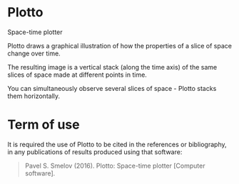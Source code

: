# Plotto

Space-time plotter

Plotto draws a graphical illustration of how the properties of a slice of space change over time.

The resulting image is a vertical stack (along the time axis) of the same slices of space made at different points in time.

You can simultaneously observe several slices of space - Plotto stacks them horizontally.

# Term of use

It is required the use of Plotto to be cited in the references or bibliography, in any publications of results produced using that software:

> Pavel S. Smelov (2016). Plotto: Space-time plotter [Computer software].

